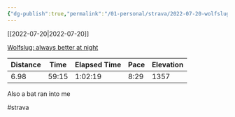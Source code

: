 ```yaml
---
{"dg-publish":true,"permalink":"/01-personal/strava/2022-07-20-wolfslug-always-better-at-night/"}
---
```



[[2022-07-20\|2022-07-20]]

[Wolfslug: always better at night](https://www.strava.com/activities/7502943819)

| Distance | Time  | Elapsed Time | Pace | Elevation |
| -------- | ----- | ------------ | ---- | --------- |
| 6.98     | 59:15 | 1:02:19      | 8:29 | 1357      |


Also a bat ran into me

#strava
